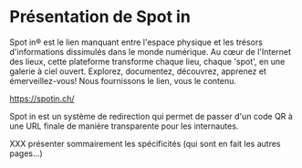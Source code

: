 # Présentation de Spot in

Spot in® est le lien manquant entre l'espace physique et les trésors d'informations dissimulés dans le monde numérique. Au cœur de l'Internet des lieux, cette plateforme transforme chaque lieu, chaque 'spot', en une galerie à ciel ouvert. Explorez, documentez, découvrez, apprenez et émerveillez-vous! Nous fournissons le lien, vous le contenu.

https://spotin.ch/

Spot in est un système de redirection qui permet de passer d'un code QR à une URL finale de manière transparente pour les internautes.

XXX présenter sommairement les spécificités (qui sont en fait les autres pages...)